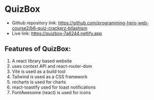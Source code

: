 # QuizBox  

- Github repository link: https://github.com/programming-hero-web-course2/b6-quiz-crackerz-bilashism 
- Live link: https://quizbox-7a6244.netlify.app 

## Features of QuizBox:
1. A react library based website
2. uses context API and react-router-dom 
3. Vite is used as a build tool 
4. Tailwind is used as a CSS framework
5. recharts is used for charts
6. react-toastify used for toast notifications 
7. FontAwesome (react) is used for icons 